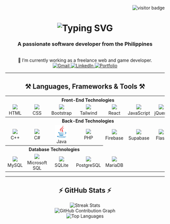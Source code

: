 <!-- Visitor Badge -->
<p align="right">
    <img src="https://visitor-badge.laobi.icu/badge?page_id=salesp07.salesp07" alt="visitor badge" />
</p>

<!-- Header -->
<h1 align="center">
    <img src="https://readme-typing-svg.herokuapp.com/?font=Righteous&size=35&center=true&vCenter=true&width=500&height=70&duration=4000&lines=Hi!+👋;+I'm+Joshua+Anderson+Padilla!;" alt="Typing SVG" />
</h1>

<h3 align="center">A passionate software developer from the Philippines</h3>

<br/>

<!-- Contact Section -->
<div align="center">
    🔭 I’m currently working as a freelance web and game developer.
</div>

<div align="center">
    <a href="mailto:andersonandy046@gmail.com">
        <img src="https://img.shields.io/badge/Gmail-333333?style=for-the-badge&logo=gmail&logoColor=red" alt="Gmail" />
    </a>
    <a href="https://www.linkedin.com/in/joshua-padilla-009681270/" target="_blank">
        <img src="https://img.shields.io/badge/LinkedIn-0077B5?style=for-the-badge&logo=linkedin&logoColor=white" alt="LinkedIn" />
    </a>
    <a href="https://portfolio-delta-three-97.vercel.app/index.html" target="_blank">
        <img src="https://img.shields.io/badge/Portfolio-FF5722?style=for-the-badge&logo=todoist&logoColor=white" alt="Portfolio" />
    </a>
</div>

<hr>

<!-- Languages and Tools -->
<h2 align="center">⚒️ Languages, Frameworks & Tools ⚒️</h2>

<p align="center">
  <table align="center">
    <tr>
      <th colspan="7" align="center">Front-End Technologies</th>
    </tr>
    <tr>
      <td align="center"><img src="https://skillicons.dev/icons?i=html" width="40"><br>HTML</td>
      <td align="center"><img src="https://skillicons.dev/icons?i=css" width="40"><br>CSS</td>
      <td align="center"><img src="https://cdn.simpleicons.org/bootstrap/7952B3" width="40"><br>Bootstrap</td>
      <td align="center"><img src="https://skillicons.dev/icons?i=tailwind" width="40"><br>Tailwind</td>
      <td align="center"><img src="https://skillicons.dev/icons?i=react" width="40"><br>React</td>
      <td align="center"><img src="https://skillicons.dev/icons?i=js" width="40"><br>JavaScript</td>
      <td align="center"><img src="https://cdn.iconscout.com/icon/free/png-512/free-jquery-3521520-2945023.png" width="40"><br>jQuery</td>
    </tr>
    <tr>
      <th colspan="7" align="center">Back-End Technologies</th>
    </tr>
    <tr>
      <td align="center"><img src="https://techstack-generator.vercel.app/cpp-icon.svg" width="40"><br>C++</td>
      <td align="center"><img src="https://techstack-generator.vercel.app/csharp-icon.svg" width="40"><br>C#</td>
      <td align="center"><img src="https://raw.githubusercontent.com/devicons/devicon/master/icons/java/java-original.svg" width="40"><br>Java</td>
      <td align="center"><img src="https://skillicons.dev/icons?i=php" width="40"><br>PHP</td>
      <td align="center"><img src="https://skillicons.dev/icons?i=firebase" width="45"><br>Firebase</td>
      <td align="center"><img src="https://skillicons.dev/icons?i=supabase" width="45"><br>Supabase</td>
      <td align="center"><img src="https://skillicons.dev/icons?i=flask" width="40"><br>Flask</td>
      <td align="center"><img src="https://skillicons.dev/icons?i=nodejs" width="40"><br>Node.js</td>
    </tr>
    <tr>
      <th colspan="4" align="center">Database Technologies</th>
    </tr>
    <tr>
      <td align="center"><img src="https://techstack-generator.vercel.app/mysql-icon.svg" width="40"><br>MySQL</td>
      <td align="center"><img src="https://cdn.jsdelivr.net/gh/devicons/devicon/icons/microsoftsqlserver/microsoftsqlserver-plain.svg" width="45"><br>Microsoft SQL</td>
      <td align="center"><img src="https://skillicons.dev/icons?i=sqlite" width="40"><br>SQLite</td>
      <td align="center"><img src="https://skillicons.dev/icons?i=postgresql" width="40"><br>PostgreSQL</td>
      <td align="center"><img src="https://cdn.jsdelivr.net/gh/devicons/devicon/icons/mariadb/mariadb-original-wordmark.svg" width="40"><br>MariaDB</td>
    </tr>
  </table>
</p>

<hr/>

<!-- Stats Section -->
<h2 align="center">⚡ GitHub Stats ⚡</h2>

<div align="center">
    <img width="390" src="https://github-readme-streak-stats-salesp07.vercel.app/?user=anderson895&count_private=true&theme=react&border_radius=10" alt="Streak Stats" />
    <br/>
    <img width="600" src="https://github-readme-activity-graph.vercel.app/graph?username=anderson895&theme=react-dark&hide_border=true&area=true&custom_title=Contribution%20Graph%20of%20last%2030%20days" alt="GitHub Contribution Graph" />
    <br/>
    <img width="325" src="https://github-readme-stats-salesp07.vercel.app/api/top-langs/?username=anderson895&hide=HTML&layout=compact&theme=react&border_radius=10" alt="Top Languages" />
    <br/>
    <!-- MariaDB Icon -->
</div>

